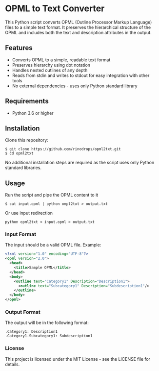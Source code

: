 # OPML to Text Converter

This Python script converts OPML (Outline Processor Markup Language) files to a simple text format. It preserves the hierarchical structure of the OPML and includes both the text and description attributes in the output.

## Features

- Converts OPML to a simple, readable text format
- Preserves hierarchy using dot notation
- Handles nested outlines of any depth
- Reads from stdin and writes to stdout for easy integration with other tools
- No external dependencies - uses only Python standard library

## Requirements

- Python 3.6 or higher

## Installation

Clone this repository:

```
$ git clone https://github.com/rinodrops/opml2txt.git
$ cd opml2txt
```

No additional installation steps are required as the script uses only Python standard libraries.

## Usage

Run the script and pipe the OPML content to it

```
$ cat input.opml | python ompl2txt > output.txt
```

Or use input redirection

```
python opml2txt < input.opml > output.txt
```

### Input Format

The input should be a valid OPML file. Example:

```xml
<?xml version="1.0" encoding="UTF-8"?>
<opml version="2.0">
  <head>
    <title>Sample OPML</title>
  </head>
  <body>
    <outline text="Category1" Description="Description1">
      <outline text="Subcategory1" Description="Subdescription1"/>
    </outline>
  </body>
</opml>
```

### Output Format

The output will be in the following format:

```
.Category1: Description1
.Category1.Subcategory1: Subdescription1
```

### License

This project is licensed under the MIT License - see the LICENSE file for details.
